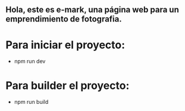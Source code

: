 ## Hola, este es e-mark, una página web para un emprendimiento de fotografia.

# Para iniciar el proyecto:

- npm run dev

# Para builder el proyecto:

- npm run build
